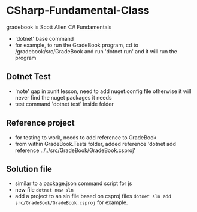 # CSharp-Fundamental-Class

gradebook is Scott Allen C# Fundamentals

- 'dotnet' base command
- for example, to run the GradeBook program, cd to /gradebook/src/GradeBook and run 'dotnet run' and it will run the program

## Dotnet Test

- 'note' gap in xunit lesson, need to add nuget.config file otherwise it will never find the nuget packages it needs
- test command 'dotnet test' inside folder

## Reference project

- for testing to work, needs to add reference to GradeBook
- from within GradeBook.Tests folder, added reference 'dotnet add reference ../../src/GradeBook/GradeBook.csproj'

## Solution file

- similar to a package.json command script for js
- new file `dotnet new sln`
- add a project to an sln file based on csproj files `dotnet sln add src/GradeBook/GradeBook.csproj` for example.
